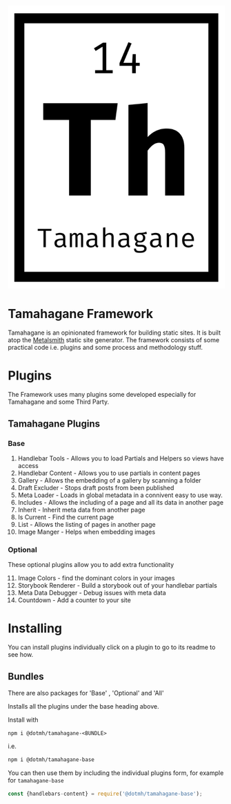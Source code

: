 <center>
<img src="./tamahagane.svg" alt="Tamahagane Framework">
</center>

# Tamahagane Framework

Tamahagane is an opinionated framework for building static sites. It is built atop the [Metalsmith](https://metalsmith.io/) static site generator. The framework consists of some practical code i.e. plugins and some process and methodology stuff. 

# Plugins

The Framework uses many plugins some developed especially for Tamahagane and some Third Party.

## Tamahagane Plugins
### Base
1. Handlebar Tools - Allows you to load Partials and Helpers so views have access
2. Handlebar Content - Allows you to use partials in content pages
3. Gallery - Allows the embedding of a gallery by scanning a folder
4. Draft Excluder - Stops draft posts from been published
5. Meta Loader - Loads in global metadata in a connivent easy to use way. 
6. Includes - Allows the including of a page and all its data in another page
7. Inherit - Inherit meta data from another page
8. Is Current - Find the current page
9. List - Allows the listing of pages in another page
10. Image Manger - Helps when embedding images

### Optional

These optional plugins allow you to add extra functionality

11. Image Colors - find the dominant colors in your images
12. Storybook Renderer - Build a storybook out of your handlebar partials
13. Meta Data Debugger - Debug issues with meta data
14. Countdown - Add a counter to your site

# Installing 

You can install plugins individually click on a plugin to go to its readme to see how.

## Bundles
There are also packages for 'Base' , 'Optional' and 'All'

Installs all the plugins under the base heading above.

Install with

```base
npm i @dotmh/tamahagane-<BUNDLE>
```

i.e.

```bash
npm i @dotmh/tamahagane-base 
```

You can then use them by including the individual plugins form, for example for `tamahagane-base`

```javascript
const {handlebars-content} = require('@dotmh/tamahagane-base');

```